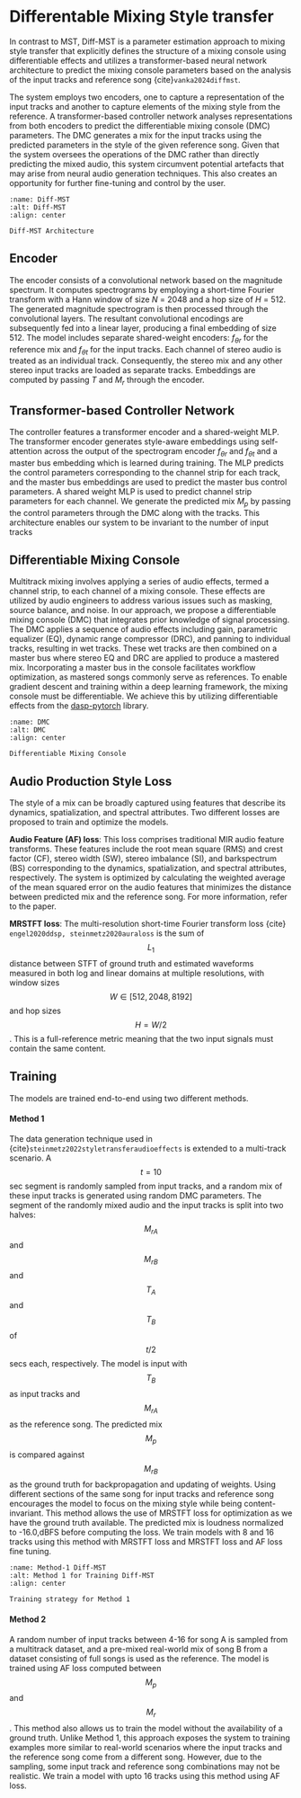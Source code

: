 # Differentable Mixing Style transfer
In contrast to MST, Diff-MST is a parameter estimation approach to mixing style transfer that explicitly defines the structure of a mixing console using differentiable effects and utilizes a transformer-based neural network architecture to predict the mixing console parameters based on the analysis of the input tracks and reference song {cite}`vanka2024diffmst`.

The system employs two encoders, one to capture a representation of the input tracks and another to capture elements of the mixing style from the reference. A transformer-based controller network analyses representations from both encoders to predict the differentiable mixing console (DMC) parameters. The DMC generates a mix for the input tracks using the predicted parameters in the style of the given reference song. Given that the system oversees the operations of the DMC rather than directly predicting the mixed audio, this system circumvent potential artefacts that may arise from neural audio generation techniques. This also creates an opportunity for further fine-tuning and control by the user.


```{figure} /assets/figures/diffmst-main_modified.jpg
:name: Diff-MST
:alt: Diff-MST
:align: center

Diff-MST Architecture 
```
## Encoder
The encoder consists of a convolutional network based on the magnitude spectrum. It computes spectrograms by employing a short-time Fourier transform with a Hann window of size $N$ = 2048 and a hop size of $H$ = 512. The generated magnitude spectrogram is then processed through the convolutional layers. The resultant convolutional encodings are subsequently fed into a linear layer, producing a final embedding of size 512. The model includes separate shared-weight encoders: $f_{\theta r}$ for the reference mix and $f_{\theta t}$ for the input tracks. Each channel of stereo audio is treated as an individual track. Consequently, the stereo mix and any other stereo input tracks are loaded as separate tracks. Embeddings are computed by passing $T$ and $M_r$ through the encoder.

## Transformer-based Controller Network
The controller features a transformer encoder and a shared-weight MLP. The transformer encoder generates style-aware embeddings using self-attention across the output of the spectrogram encoder $f_{\theta r}$ and $f_{\theta t}$ and a master bus embedding which is learned during training. The MLP predicts the control parameters corresponding to the channel strip for each track, and the master bus embeddings are used to predict the master bus control parameters. A shared weight MLP is used to predict channel strip parameters for each channel. We generate the predicted mix $M_p$ by passing the control parameters through the DMC along with the tracks. This architecture enables our system to be invariant to the number of input tracks

## Differentiable Mixing Console
Multitrack mixing involves applying a series of audio effects, termed a channel strip, to each channel of a mixing console. These effects are utilized by audio engineers to address various issues such as masking, source balance, and noise. In our approach, we propose a differentiable mixing console (DMC) that integrates prior knowledge of signal processing. The DMC applies a sequence of audio effects including gain, parametric equalizer (EQ), dynamic range compressor (DRC), and panning to individual tracks, resulting in wet tracks. These wet tracks are then combined on a master bus where stereo EQ and DRC are applied to produce a mastered mix. Incorporating a master bus in the console facilitates workflow optimization, as mastered songs commonly serve as references. To enable gradient descent and training within a deep learning framework, the mixing console must be differentiable. We achieve this by utilizing differentiable effects from the <a href="https://github.com/csteinmetz1/dasp-pytorch/tree/main">dasp-pytorch</a> library.

```{figure} /assets/figures/diffmst-dmc.jpg
:name: DMC
:alt: DMC
:align: center

Differentiable Mixing Console
```

## Audio Production Style Loss

The style of a mix can be broadly captured using features that describe its dynamics, spatialization, and spectral attributes. Two different losses are proposed to train and optimize the models.

**Audio Feature (AF) loss**: This loss comprises traditional MIR audio feature transforms. These features include the root mean square (RMS) and crest factor (CF), stereo width (SW), stereo imbalance (SI), and barkspectrum (BS) corresponding to the dynamics, spatialization, and spectral attributes, respectively. The system is optimized by calculating the weighted average of the mean squared error on the audio features that minimizes the distance between predicted mix and the reference song. For more information, refer to the paper. 

**MRSTFT loss**: The multi-resolution short-time Fourier transform loss {cite} ` engel2020ddsp, steinmetz2020auraloss` is the sum of $$L_1$$ distance between STFT of ground truth and estimated waveforms measured in both log and linear domains at multiple resolutions, with window sizes $$W \in [512, 2048,8192]$$ and hop sizes $$H =W/2$$. This is a full-reference metric meaning that the two input signals must contain the same content.

## Training

The models are trained end-to-end using two different methods. 
#### Method 1
The data generation technique used in {cite}`steinmetz2022styletransferaudioeffects` is extended to a multi-track scenario. A $$t=10$$ sec segment is randomly sampled from input tracks, and a random mix of these input tracks is generated using random DMC parameters. The segment of the randomly mixed audio and the input tracks is split into two halves: $$M_{rA}$$ and $$M_{rB}$$ and $$T_A$$ and $$T_B$$ of $$t/2$$ secs each, respectively. The model is input with $$T_B$$ as input tracks and $$M_{rA}$$ as the reference song. The predicted mix $$M_p$$ is compared against $$M_{rB}$$ as the ground truth for backpropagation and updating of weights. Using different sections of the same song for input tracks and reference song encourages the model to focus on the mixing style while being content-invariant. This method allows the use of MRSTFT loss for optimization as we have the ground truth available. The predicted mix is loudness normalized to -16.0\,dBFS before computing the loss. We train models with 8 and 16 tracks using this method with MRSTFT loss and MRSTFT loss and AF loss fine tuning. 


```{figure} /assets/figures/diffmst-main_datagen.jpg
:name: Method-1 Diff-MST
:alt: Method 1 for Training Diff-MST
:align: center

Training strategy for Method 1
```

#### Method 2
A random number of input tracks between 4-16 for song A is sampled from a multitrack dataset, and a pre-mixed real-world mix of song B from a dataset consisting of full songs is used as the reference. The model is trained using AF loss computed between $$M_p$$ and $$M_r$$. This method also allows us to train the model without the availability of a ground truth. Unlike Method 1, this approach exposes the system to training examples more similar to real-world scenarios where the input tracks and the reference song come from a different song. However, due to the sampling, some input track and reference song combinations may not be realistic. We train a model with upto 16 tracks using this method using AF loss.



